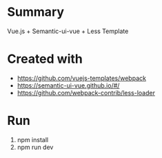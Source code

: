 # Summary
Vue.js + Semantic-ui-vue + Less Template

# Created with
- https://github.com/vuejs-templates/webpack
- https://semantic-ui-vue.github.io/#/
- https://github.com/webpack-contrib/less-loader

# Run
1. npm install
2. npm run dev
